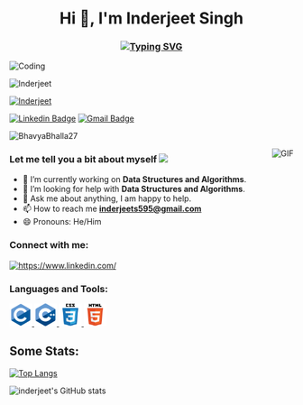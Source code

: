<h1 align="center">Hi 👋, I'm Inderjeet Singh </h1>
<h3 align="center"><a href="https://git.io/typing-svg"><img src="https://readme-typing-svg.herokuapp.com?font=Fira+Code&weight=6000&size=23&pause=500&color=F7F7F6&center=true&vCenter=true&width=570&lines=Backend+Web+Developer+Using+Mern+Stack;Nice+to+e-meet+you+🤝!!" alt="Typing SVG" /></a></h3>


<img algin="right" alt="Coding" width="400" src="https://user-images.githubusercontent.com/69011963/137184767-79a13ec7-1bb3-4341-a6da-3a149c9c159a.gif">
<p 
align="left"> <img src="https://komarev.com/ghpvc/?username=inderjeets595&label=Profile%20views&color=0e75b6&style=flat" alt="Inderjeet" />
</p>

<p align="left"> <a href="https://github.com/ryo-ma/github-profile-trophy"><img src="https://github-profile-trophy.vercel.app/?username=inderjeets595" alt="Inderjeet" /></a> </p>


[![Linkedin Badge](https://img.shields.io/badge/-LinkedIn-0e76a8?style=flat-square&logo=Linkedin&logoColor=white)](https://www.linkedin.com/)
[![Gmail Badge](https://img.shields.io/badge/Gmail-D14836?style=for-the-badge&logo=gmail&logoColor=white)](mailto:inderjeets595@gmail.com)


<p align="left"><img src="https://komarev.com/ghpvc/?username=BhavyaBhalla27" alt="BhavyaBhalla27"/></p>

<img align="right" height="350px" alt="GIF" src="https://cdn.dribbble.com/users/1162077/screenshots/5403918/media/d5dccb5d5818cba2c8fa0cb15fb578b3.gif" />


<h3 style=>
Let me tell you a bit about myself <img src="https://emojis.slackmojis.com/emojis/images/1520808873/3643/cool-doge.gif?1520808873" width="20" />
</h3>

- 🔭 I’m currently working on **Data Structures and Algorithms**.
- 🤝 I’m looking for help with **Data Structures and Algorithms**.
- 💬 Ask me about anything, I am happy to help.
- 📫 How to reach me **inderjeets595@gmail.com**
- 😄 Pronouns: He/Him 

<h3 align="left">Connect with me:</h3>
<p align="left">
<a href="https://www.linkedin.com/" target="blank"><img align="center" src="https://raw.githubusercontent.com/rahuldkjain/github-profile-readme-generator/master/src/images/icons/Social/linked-in-alt.svg" alt="https://www.linkedin.com/" height="30" width="40" /></a>
</p>

<h3 align="left">Languages and Tools:</h3>
<p align="left"> <a href="https://www.cprogramming.com/" target="_blank" rel="noreferrer"> <img src="https://raw.githubusercontent.com/devicons/devicon/master/icons/c/c-original.svg" alt="c" width="40" height="40"/> </a> <a href="https://www.w3schools.com/cpp/" target="_blank" rel="noreferrer"> <img src="https://raw.githubusercontent.com/devicons/devicon/master/icons/cplusplus/cplusplus-original.svg" alt="cplusplus" width="40" height="40"/> </a> <a href="https://www.w3schools.com/css/" target="_blank" rel="noreferrer"> <img src="https://raw.githubusercontent.com/devicons/devicon/master/icons/css3/css3-original-wordmark.svg" alt="css3" width="40" height="40"/> </a> <a href="https://www.w3.org/html/" target="_blank" rel="noreferrer"> <img src="https://raw.githubusercontent.com/devicons/devicon/master/icons/html5/html5-original-wordmark.svg" alt="html5" width="40" height="40"/> </a>  </p>

## Some Stats:
[![Top Langs](https://github-readme-stats.vercel.app/api/top-langs/?username=inderjeets595&layout=compact&theme=prussian)](https://github.com/inderjeets595/github-readme-stats)

![inderjeet's GitHub stats](https://github-readme-stats.vercel.app/api?username=inderjeets595&show_icons=true&theme=prussian)


